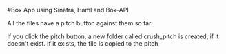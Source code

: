 #Box App using Sinatra, Haml and Box-API

All the files have a pitch button against them so far.

If you click the pitch button, a new folder called crush_pitch is created, if it doesn't exist. If it exists, the file is copied to the pitch